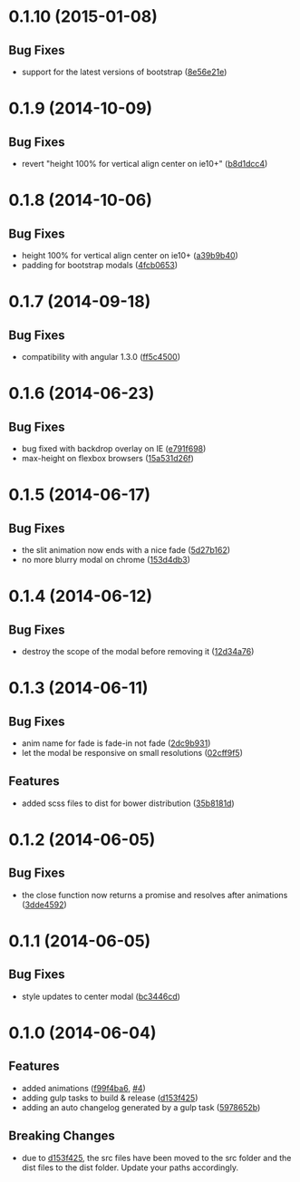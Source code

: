 <a name="0.1.10"></a>
# 0.1.10 (2015-01-08)


## Bug Fixes

- support for the latest versions of bootstrap
 ([8e56e21e](https://github.com/ocombe/ocModal/commit/8e56e21e29a9b2dcb58109eff3eb30fc23691866))


<a name="0.1.9"></a>
# 0.1.9 (2014-10-09)


## Bug Fixes

- revert "height 100% for vertical align center on ie10+"
 ([b8d1dcc4](https://github.com/ocombe/ocModal/commit/b8d1dcc4a22c7516740080b49838c6317806e71e))


<a name="0.1.8"></a>
# 0.1.8 (2014-10-06)


## Bug Fixes

- height 100% for vertical align center on ie10+
 ([a39b9b40](https://github.com/ocombe/ocModal/commit/a39b9b40cf61e4a852e1987a731953044563cd99))
- padding for bootstrap modals
 ([4fcb0653](https://github.com/ocombe/ocModal/commit/4fcb0653dba0a4113d719bc4c9daef4d13758409))


<a name="0.1.7"></a>
# 0.1.7 (2014-09-18)


## Bug Fixes

- compatibility with angular 1.3.0
 ([ff5c4500](https://github.com/ocombe/ocModal/commit/ff5c45009ad0b5b67b3daf826c128831c54f39fe))


<a name="0.1.6"></a>
# 0.1.6 (2014-06-23)


## Bug Fixes

- bug fixed with backdrop overlay on IE
 ([e791f698](https://github.com/ocombe/ocModal/commit/e791f698781ed6b58d7a2053a8254dceaccd4714))
- max-height on flexbox browsers
 ([15a531d26f](https://github.com/ocombe/ocModal/commit/15a531d26ffcac51b5367e3a8e920b03791b9ec7))


<a name="0.1.5"></a>
# 0.1.5 (2014-06-17)


## Bug Fixes

- the slit animation now ends with a nice fade
 ([5d27b162](https://github.com/ocombe/ocModal/commit/5d27b1623cc770d6dc6b18ba0f7e66c41d646989))
- no more blurry modal on chrome
 ([153d4db3](https://github.com/ocombe/ocModal/commit/153d4db3a35c03ed2237a6d832f251903b6954a5))


<a name="0.1.4"></a>
# 0.1.4 (2014-06-12)


## Bug Fixes

- destroy the scope of the modal before removing it
 ([12d34a76](https://github.com/ocombe/ocModal/commit/12d34a76134531a6ec5bbf4b8e04392edb6cf84b))


<a name="0.1.3"></a>
# 0.1.3 (2014-06-11)


## Bug Fixes

- anim name for fade is fade-in not fade
 ([2dc9b931](https://github.com/ocombe/ocModal/commit/2dc9b93119356bad0f19b037e7ec9233fd505c5a))
- let the modal be responsive on small resolutions
 ([02cff9f5](https://github.com/ocombe/ocModal/commit/02cff9f54d94aecb165f8a469847bd7e759dc57a))


## Features

- added scss files to dist for bower distribution
 ([35b8181d](https://github.com/ocombe/ocModal/commit/35b8181d042e1562de9d6ca2568451c4191d83e0))


<a name="0.1.2"></a>
# 0.1.2 (2014-06-05)


## Bug Fixes

- the close function now returns a promise and resolves after animations
 ([3dde4592](https://github.com/ocombe/ocModal/commit/3dde4592bace1b836b2aa4dde8e3ee9a201e31f0))


<a name="0.1.1"></a>
# 0.1.1 (2014-06-05)


## Bug Fixes

- style updates to center modal
 ([bc3446cd](https://github.com/ocombe/ocModal/commit/bc3446cdac3e9f1bf32705814a189b6755b42da2))


<a name="0.1.0"></a>
# 0.1.0 (2014-06-04)


## Features

- added animations
 ([f99f4ba6](https://github.com/ocombe/ocModal/commit/f99f4ba66f808e3760ea67120792a5af6eace63d),
 [#4](https://github.com/ocombe/ocModal/issues/4))
- adding gulp tasks to build & release
 ([d153f425](https://github.com/ocombe/ocModal/commit/d153f425f0e375d9cd8a39ffbf93047c326eb2b0))
- adding an auto changelog generated by a gulp task
 ([5978652b](https://github.com/ocombe/ocModal/commit/5978652b883f14255ac63a0c1bda0af32a747bca))


## Breaking Changes

- due to [d153f425](https://github.com/ocombe/ocModal/commit/d153f425f0e375d9cd8a39ffbf93047c326eb2b0),
  the src files have been moved to the src folder and the dist files to the dist folder. Update your paths accordingly.

